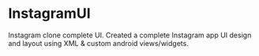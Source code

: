 # InstagramUI
Instagram clone complete UI.
Created a complete Instagram app UI design and layout using XML & custom android views/widgets.

